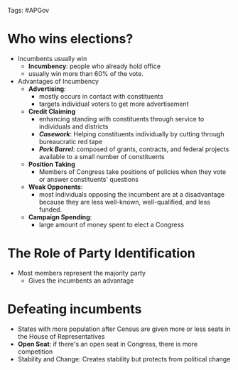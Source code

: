 Tags: #APGov
# Who wins elections?
- Incumbents usually win
	- **Incumbency**: people who already hold office
	- usually win more than 60% of the vote.
- Advantages of Incumbency
	- **Advertising**: 
		- mostly occurs in contact with constituents
		- targets individual voters to get more advertisement
	- **Credit Claiming**
		- enhancing standing with constituents through service to individuals and districts
		- **_Casework_**: Helping constituents individually by cutting through bureaucratic red tape
		- **_Pork Barrel_**: composed of grants, contracts, and federal projects available to a small number of constituents
	- **Position Taking**
		- Members of Congress take positions of policies when they vote or answer constituents' questions
	- **Weak Opponents**:
		- most individuals opposing the incumbent are at a disadvantage because they are less well-known, well-qualified, and less funded.
	- **Campaign Spending**:
		- large amount of money spent to elect a Congress


	
# The Role of Party Identification
- Most members represent the majority party
	- Gives the incumbents an advantage

# Defeating incumbents
- States with more population after Census are given more or less seats in the House of Representatives
- **Open Seat**: if there's an open seat in Congress, there is more competition
- Stability and Change: Creates stability but protects from political change

